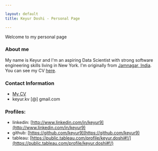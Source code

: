 ```yaml
---

layout: default
title: Keyur Doshi - Personal Page

---
```


Welcome to my personal page

### About me

My name is Keyur and I'm an aspiring Data Scientist with strong software engineering skills living in New York. I'm originally from [Jamnagar, India](https://en.wikipedia.org/wiki/Jamnagar). You can see my CV [here](/cv).


### Contact Information

- [My CV](/cv)
- keyur.kv [@] gmail.com

### Profiles:

- linkedin: [http://www.linkedin.com/in/keyur9](http://www.linkedin.com/in/keyur9)
- github: [https://github.com/keyur9](https://github.com/keyur9)
- tableau: [https://public.tableau.com/profile/keyur.doshi#!/](https://public.tableau.com/profile/keyur.doshi#!/)
